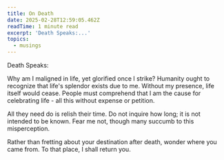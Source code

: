 ```yaml
---
title: On Death
date: 2025-02-28T12:59:05.462Z
readTime: 1 minute read
excerpt: 'Death Speaks:...'
topics:
  - musings
---
```

Death Speaks:
 
 Why am I maligned in life, yet glorified once I strike? Humanity ought to recognize that life's splendor exists due to me. Without my presence, life itself would cease. People must comprehend that I am the cause for celebrating life - all this without expense or petition.
 
 All they need do is relish their time. Do not inquire how long; it is not intended to be known. 
 Fear me not, though many succumb to this misperception.
 
 Rather than fretting about your destination after death, wonder where you came from. To that place, I shall return you.
